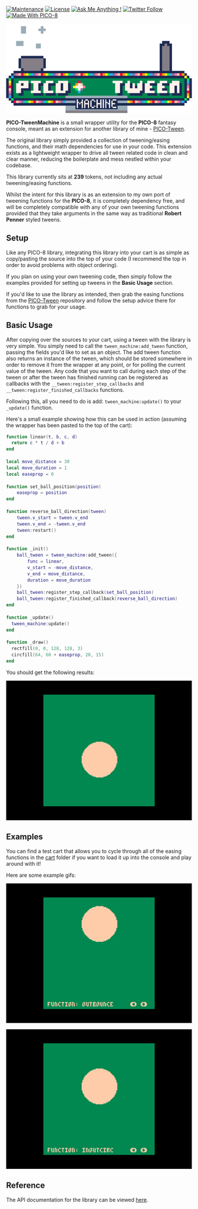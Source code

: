 [![Maintenance](https://img.shields.io/badge/Maintained%3F-yes-brightgreen.svg)](https://github.com/JoebRogers/PICO-TweenMachine/graphs/commit-activity) 
[![License](https://img.shields.io/github/license/mashape/apistatus.svg)](https://en.wikipedia.org/wiki/MIT_License) 
[![Ask Me Anything !](https://img.shields.io/badge/Ask%20me-anything-1abc9c.svg)](https://joebrogers.com) 
[![Twitter Follow](https://img.shields.io/twitter/follow/JoebMakesGames.svg?style=social&label=Follow)](https://twitter.com/JoebMakesGames)
[![Made With PICO-8](https://img.shields.io/badge/Made%20With-PICO--8-ff004d.svg?style=flat&logo=data%3Aimage%2Fpng%3Bbase64%2CiVBORw0KGgoAAAANSUhEUgAAABQAAAAUCAYAAACNiR0NAAAAlUlEQVQ4jWP8v5gBFTxOR%2BVXPfuPwp8SxIjCt%2BBG4TIxUBkMfgNZGIyi0IRmoobZxxeo0rcPocp%2FEEEJ08HvZaobyPj%2FjTpqmLAeJM2EtgMo3MHvZeqnw9X%2FXVHSUdhnP5Qw%2Fc%2B7CUVDS%2BsWFH6QpuyIT4cMT8xQBJI%2B1aHwj1%2F3RgnTVJbrKGH29egxFPWD38tUNxAAun4liexlTtMAAAAASUVORK5CYII%3D)](https://www.lexaloffle.com/pico-8.php)

![PICO-TweenMachine](img/logo.gif)

**PICO-TweenMachine** is a small wrapper utility for the **PICO-8** fantasy console, meant as an extension for another library of mine - [PICO-Tween](https://github.com/JoebRogers/PICO-Tween).

The original library simply provided a collection of tweening/easing functions, and their math dependencies for use in your code. This extension exists as a lightweight wrapper to drive all tween related code in clean and clear manner, reducing the boilerplate and mess nestled within your codebase. 

This library currently sits at **239** tokens, not including any actual tweening/easing functions.

Whilst the intent for this library is as an extension to my own port of tweening functions for the **PICO-8**, it is completely dependency free, and will be completely compatible with any of your own tweening functions provided that they take arguments in the same way as traditional **Robert Penner** styled tweens.

## Setup

Like any PICO-8 library, integrating this library into your cart is as simple as copy/pasting the source
into the top of your code (I recommend the top in order to avoid problems with object ordering).

If you plan on using your own tweening code, then simply follow the examples provided for setting up tweens in the **Basic Usage** section.

If you'd like to use the library as intended, then grab the easing functions from the [PICO-Tween](https://github.com/JoebRogers/PICO-Tween) repository and follow the setup advice there for functions to grab for your usage.

## Basic Usage

After copying over the sources to your cart, using a tween with the library is very simple. You simply need to call the `tween_machine:add_tween` function, passing the fields you'd like to set as an object. The add tween function also returns an instance of the tween, which should be stored somewhere in order to remove it from the wrapper at any point, or for polling the current value of the tween. Any code that you want to call during each step of the tween or after the tween has finished running can be registered as callbacks with the `__tween:register_step_callbacks` and `__tween:register_finished_callbacks` functions.

Following this, all you need to do is add: `tween_machine:update()` to your `_update()` function.

Here's a small example showing how this can be used in action (assuming the wrapper has been pasted to the top of the cart):

```lua 
function linear(t, b, c, d)
  return c * t / d + b
end

local move_distance = 30
local move_duration = 1
local easeprop = 0

function set_ball_position(position)
    easeprop = position
end

function reverse_ball_direction(tween)
    tween.v_start = tween.v_end
    tween.v_end = -tween.v_end
    tween:restart()
end

function _init()
    ball_tween = tween_machine:add_tween({
        func = linear,
        v_start = -move_distance,
        v_end = move_distance,
        duration = move_duration
    })
    ball_tween:register_step_callback(set_ball_position)
    ball_tween:register_finished_callback(reverse_ball_direction)
end

function _update()
  tween_machine:update()
end

function _draw()
  rectfill(0, 0, 128, 128, 3)
  circfill(64, 60 + easeprop, 20, 15)
end
```

You should get the following results:

![Basic Usage Demo](img/basic-usage-demo.gif)

## Examples

You can find a test cart that allows you to cycle through all of the easing functions in the [cart](cart/pico-tween-machine-demo.p8) folder 
if you want to load it up into the console and play around with it!

Here are some example gifs:

![Bounce Out](img/bounce-out.gif)

![Out In Cubic](img/in-out-circ.gif)

## Reference

The API documentation for the library can be viewed [here](https://joebrogers.github.io/pico-tween-machine/).
